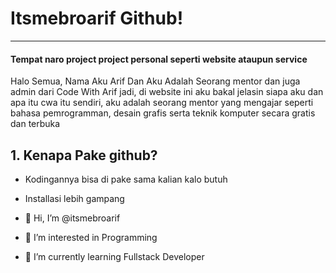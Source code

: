 # Itsmebroarif Github!
---
#### Tempat naro project project personal seperti website ataupun service


Halo Semua, Nama Aku Arif Dan Aku Adalah Seorang mentor dan juga admin dari Code With Arif jadi, di website ini aku bakal jelasin siapa aku dan apa itu cwa itu sendiri, aku adalah seorang mentor yang mengajar seperti bahasa pemrogramman, desain grafis serta teknik komputer secara gratis dan terbuka

## 1. Kenapa Pake github?

- Kodingannya bisa di pake sama kalian kalo butuh 
- Installasi lebih gampang




- 👋 Hi, I’m @itsmebroarif
- 👀 I’m interested in Programming
- 🌱 I’m currently learning Fullstack Developer

